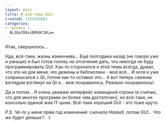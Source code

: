 ```yaml
---
layout: post
title: И всё-таки GUI!
created: 1322459561
categories:
- !binary |-
  0L3QuCDQviDRh9C10Lw=
---
```

Итак, свершилось... 

Нда, всё-таки, жизнь изменчива... Ещё полгодика назад (не говоря уже и раньше) я был готов голову на отсечение дать, что никогда не буду программировать GUI. Как-то сторонился я этой темы всегда, думал, что это не для меня, что демоны и библиотеки - моё всё... И хотя я уже соприкасался с Qt, потом как-то оставил это... А вот теперь свежим взглядом взглянул на Qt и... мне понравилось. Реально понравилось!

Да и потом... Я очень уважаю интерфейс командной строки (и считаю, что для многих программ он более чем достаточен), но всё-таки, не консолью единой жив IT-шник. Всё-таки хороший GUI - это тоже круто.

<em>P.S. Чё-то у меня прям год изменений: сначала Haskell, потом GUI... Что же будет дальше?..</em> :)
